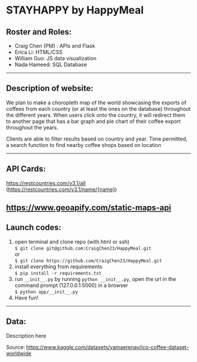 # STAYHAPPY by HappyMeal

## Roster and Roles:
 * Craig Chen (PM) : APIs and Flask
 * Erica Li: HTML/CSS
 * William Guo: JS data visualization
 * Nada Hameed: SQL Database 

---
## Description of website:
We plan to make a choropleth map of the world showcasing the exports of coffees from each country (or at least the ones on the database) throughout the different years. When users click onto the country, it will redirect them to another page that has a bar graph and pie chart of their coffee export throughout the years. 

Clients are able to filter results based on country and year. 
Time permitted, a search function to find nearby coffee shops based on location 

---
## API Cards:

https://restcountries.com/v3.1/all
(https://restcountries.com/v3.1/name/{name})

https://www.geoapify.com/static-maps-api
---

## Launch codes:
1) open terminal and clone repo (with html or ssh)  
```$ git clone git@github.com:CraigChen23/HappyMeal.git```  
or  
```$ git clone https://github.com/CraigChen23/HappyMeal.git```  
2) install everything from requirements  
```$ pip install -r requirements.txt```  
3) run ```__init__.py``` by running ```python __init__.py```, open the url in the command prompt (127.0.0.1:5000) in a browser   
```$ python app/__init__.py```  
4) Have fun! 

---
## Data:

Description here 

Source: https://www.kaggle.com/datasets/yamaerenay/ico-coffee-dataset-worldwide
